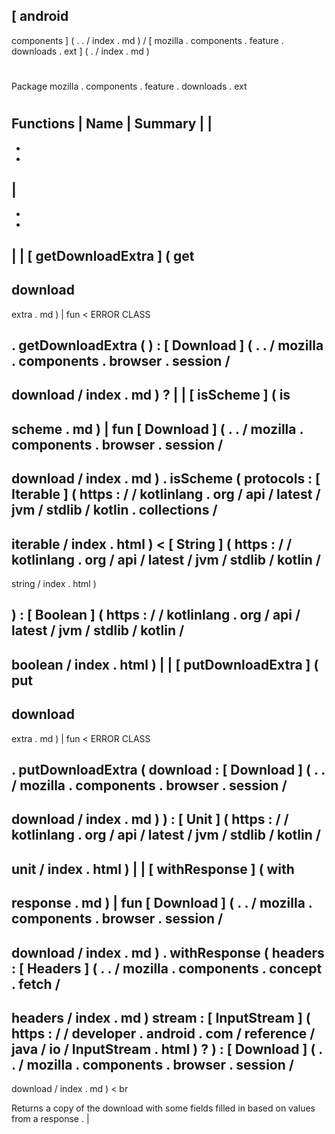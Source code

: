 [
android
-
components
]
(
.
.
/
index
.
md
)
/
[
mozilla
.
components
.
feature
.
downloads
.
ext
]
(
.
/
index
.
md
)
#
#
Package
mozilla
.
components
.
feature
.
downloads
.
ext
#
#
#
Functions
|
Name
|
Summary
|
|
-
-
-
|
-
-
-
|
|
[
getDownloadExtra
]
(
get
-
download
-
extra
.
md
)
|
fun
<
ERROR
CLASS
>
.
getDownloadExtra
(
)
:
[
Download
]
(
.
.
/
mozilla
.
components
.
browser
.
session
/
-
download
/
index
.
md
)
?
|
|
[
isScheme
]
(
is
-
scheme
.
md
)
|
fun
[
Download
]
(
.
.
/
mozilla
.
components
.
browser
.
session
/
-
download
/
index
.
md
)
.
isScheme
(
protocols
:
[
Iterable
]
(
https
:
/
/
kotlinlang
.
org
/
api
/
latest
/
jvm
/
stdlib
/
kotlin
.
collections
/
-
iterable
/
index
.
html
)
<
[
String
]
(
https
:
/
/
kotlinlang
.
org
/
api
/
latest
/
jvm
/
stdlib
/
kotlin
/
-
string
/
index
.
html
)
>
)
:
[
Boolean
]
(
https
:
/
/
kotlinlang
.
org
/
api
/
latest
/
jvm
/
stdlib
/
kotlin
/
-
boolean
/
index
.
html
)
|
|
[
putDownloadExtra
]
(
put
-
download
-
extra
.
md
)
|
fun
<
ERROR
CLASS
>
.
putDownloadExtra
(
download
:
[
Download
]
(
.
.
/
mozilla
.
components
.
browser
.
session
/
-
download
/
index
.
md
)
)
:
[
Unit
]
(
https
:
/
/
kotlinlang
.
org
/
api
/
latest
/
jvm
/
stdlib
/
kotlin
/
-
unit
/
index
.
html
)
|
|
[
withResponse
]
(
with
-
response
.
md
)
|
fun
[
Download
]
(
.
.
/
mozilla
.
components
.
browser
.
session
/
-
download
/
index
.
md
)
.
withResponse
(
headers
:
[
Headers
]
(
.
.
/
mozilla
.
components
.
concept
.
fetch
/
-
headers
/
index
.
md
)
stream
:
[
InputStream
]
(
https
:
/
/
developer
.
android
.
com
/
reference
/
java
/
io
/
InputStream
.
html
)
?
)
:
[
Download
]
(
.
.
/
mozilla
.
components
.
browser
.
session
/
-
download
/
index
.
md
)
<
br
>
Returns
a
copy
of
the
download
with
some
fields
filled
in
based
on
values
from
a
response
.
|
